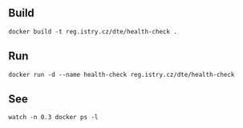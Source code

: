 ## Build

```
docker build -t reg.istry.cz/dte/health-check .
```

## Run

```
docker run -d --name health-check reg.istry.cz/dte/health-check
```

## See

```
watch -n 0.3 docker ps -l
```
